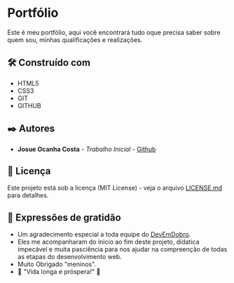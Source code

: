 # Portfólio

Este é meu portfólio, aqui você encontrará tudo oque precisa saber sobre quem sou, minhas qualificações e realizações.

## 🛠️ Construído com

* HTML5
* CSS3
* GIT
* GITHUB

## ✒️ Autores

* **Josue Ocanha Costa** - *Trabalho Inicial* - [Github](https://github.com/JosueCosta2023)


## 📄 Licença

Este projeto está sob a licença (MIT License) - veja o arquivo [LICENSE.md](https://github.com/JosueCosta2023/josue-portifolio/commit/72c2c66b9a85a009d2408af13e7e253f16a8fd42#diff-c693279643b8cd5d248172d9c22cb7cf4ed163a3c98c8a3f69c2717edd3eacb7) para detalhes.

## 🎁 Expressões de gratidão

* Um agradecimento especial a toda equipe do [DevEmDobro](https://github.com/devemdobro).
* Eles me acompanharam do inicio ao fim deste projeto, didatica impecável e muita pasciência para nos ajudar na  compreenção de todas as etapas do desenvolvimento web.
* Muito Obrigado "meninos".
* 🖖 "Vida longa e próspera!" 🖖
